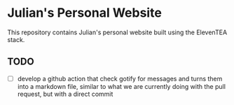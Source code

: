 # Julian's Personal Website

This repository contains Julian's personal website built using the ElevenTEA stack.

## TODO

- [ ] develop a github action that check gotify for messages and turns them into a markdown file, similar to what we are currently doing with the pull request, but with a direct commit